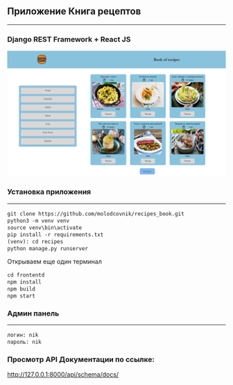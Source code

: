 

## Приложение Книга рецептов

---
### Django REST Framework + React JS


![main_page](./frontend/public/main_page.png)


### Установка приложения
____


```
git clone https://github.com/molodcovnik/recipes_book.git
python3 -m venv venv
source venv\bin\activate
pip install -r requirements.txt
(venv): cd recipes
python manage.py runserver
```

Открываем еще один терминал

```
cd frontentd
npm install
npm build
npm start

```
### Админ панель
____

    логин: nik
    пароль: nik

### Просмотр API Документации по ссылке:


http://127.0.0.1:8000/api/schema/docs/